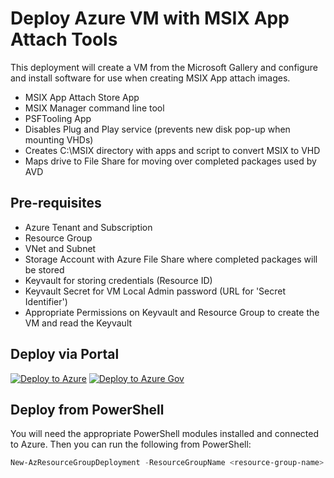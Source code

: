 # Deploy Azure VM with MSIX App Attach Tools
This deployment will create a VM from the Microsoft Gallery and configure and install software for use when creating MSIX App attach images.
- MSIX App Attach Store App
- MSIX Manager command line tool
- PSFTooling App
- Disables Plug and Play service (prevents new disk pop-up when mounting VHDs)
- Creates C:\MSIX directory with apps and script to convert MSIX to VHD
- Maps drive to File Share for moving over completed packages used by AVD

## Pre-requisites

- Azure Tenant and Subscription
- Resource Group
- VNet and Subnet
- Storage Account with Azure File Share where completed packages will be stored
- Keyvault for storing credentials (Resource ID)
- Keyvault Secret for VM Local Admin password (URL for 'Secret Identifier')
- Appropriate Permissions on Keyvault and Resource Group to create the VM and read the Keyvault

## Deploy via Portal

[![Deploy to Azure](https://aka.ms/deploytoazurebutton)](https://portal.azure.com/#create/Microsoft.Template/uri/https%3A%2F%2Fraw.githubusercontent.com%2FJCoreMS%2FDeployMSIXVM%2Fmain%2Fsolution.json)
[![Deploy to Azure Gov](https://aka.ms/deploytoazuregovbutton)](https://portal.azure.us/#create/Microsoft.Template/uri/https%3A%2F%2Fraw.githubusercontent.com%2FJCoreMS%2FDeployMSIXVM%2Fmain%2Fsolution.json)

## Deploy from PowerShell

You will need the appropriate PowerShell modules installed and connected to Azure.  Then you can run the following from PowerShell:  
```PowerShell
New-AzResourceGroupDeployment -ResourceGroupName <resource-group-name> -TemplateFile https://raw.githubusercontent.com/JCoreMS/DeployMSIXVM/main/DeployMSIX_VM.json
```
